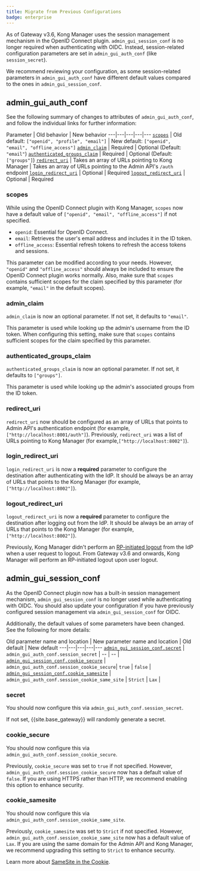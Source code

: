 ```yaml
---
title: Migrate from Previous Configurations
badge: enterprise
---
```


As of Gateway v3.6, Kong Manager uses the session management mechanism in the OpenID Connect plugin.
`admin_gui_session_conf` is no longer required when authenticating with OIDC. Instead, session-related
configuration parameters are set in `admin_gui_auth_conf` (like `session_secret`).

We recommend reviewing your configuration, as some session-related parameters in `admin_gui_auth_conf`
have different default values compared to the ones in `admin_gui_session_conf`.

<!-- vale off -->
## admin_gui_auth_conf
<!-- vale on -->

See the following summary of changes to attributes of `admin_gui_auth_conf`, and follow the individual links for further information:

Parameter | Old behavior | New behavior 
---|---|---|---|---
[`scopes`](#scopes) | Old default: `["openid", "profile", "email"]` | New default: `["openid", "email", "offline_access"]` 
[`admin_claim`](#admin_claim) | Required | Optional (Default: `"email"`)
[`authenticated_groups_claim`](#authenticated_groups_claim) | Required | Optional (Default: `["groups"]`)
[`redirect_uri`](#redirect_uri) | Takes an array of URLs pointing to Kong Manager | Takes an array of URLs pointing to the Admin API's `/auth` endpoint
[`login_redirect_uri`](#login_redirect_uri) | Optional | Required 
[`logout_redirect_uri`](#logout_redirect_uri) | Optional | Required

<!-- vale off -->
### scopes
<!-- vale on -->

While using the OpenID Connect plugin with Kong Manager, `scopes` now have a default value of
`["openid", "email", "offline_access"]` if not specified.

* `openid`: Essential for OpenID Connect.
* `email`: Retrieves the user's email address and includes it in the ID token.
* `offline_access`: Essential refresh tokens to refresh the access tokens and sessions.

This parameter can be modified according to your needs. However, `"openid"` and `"offline_access"` should
always be included to ensure the OpenID Connect plugin works normally. Also, make sure that `scopes`
contains sufficient scopes for the claim specified by this parameter (for example, `"email"` in the default scopes).

<!-- vale off -->
### admin_claim
<!-- vale on -->

`admin_claim` is now an optional parameter. If not set, it defaults to `"email"`.

This parameter is used while looking up the admin's username from the ID token. When configuring this setting,
make sure that `scopes` contains sufficient scopes for the claim specified by this parameter.

<!-- vale off -->
### authenticated_groups_claim
<!-- vale on -->

`authenticated_groups_claim` is now an optional parameter. If not set, it defaults to `["groups"]`.

This parameter is used while looking up the admin's associated groups from the ID token.

<!-- vale off -->
### redirect_uri
<!-- vale on -->

`redirect_uri` now should be configured as an array of URLs that points to Admin API's authentication
endpoint (for example,`["http://localhost:8001/auth"]`). 
Previously, `redirect_uri` was a list of URLs
pointing to Kong Manager (for example,`["http://localhost:8002"]`).

<!-- vale off -->
### login_redirect_uri
<!-- vale on -->

`login_redirect_uri` is now a **required** parameter to configure the destination after authenticating
with the IdP. It should be always be an array of URLs that points to the Kong Manager
(for example, `["http://localhost:8002"]`).

<!-- vale off -->
### logout_redirect_uri
<!-- vale on -->

`logout_redirect_uri` is now a **required** parameter to configure the destination after logging
out from the IdP. It should be always be an array of URLs that points to the Kong Manager
(for example, `["http://localhost:8002"]`).

Previously, Kong Manager didn't perform an [RP-initiated logout](https://openid.net/specs/openid-connect-rpinitiated-1_0.html#RPLogout)
from the IdP when a user request to logout. From Gateway v3.6 and onwards, Kong Manager will perform
an RP-initiated logout upon user logout.

<!-- vale off -->
## admin_gui_session_conf
<!-- vale on -->

As the OpenID Connect plugin now has a built-in session management mechanism, `admin_gui_session_conf`
is no longer used while authenticating with OIDC. You should also update your configuration
if you have previously configured session management via `admin_gui_session_conf` for OIDC.

Additionally, the default values of some parameters have been changed. 
See the following for more details:

Old parameter name and location | New parameter name and location | Old default | New default
---|---|---|---|---
[`admin_gui_session_conf.secret`](#secret) | `admin_gui_auth_conf.session_secret` | -- | -- |
[`admin_gui_session_conf.cookie_secure`](#cookie_secure) | `admin_gui_auth_conf.session_cookie_secure`| `true` | `false` | 
[`admin_gui_session_conf.cookie_samesite`](#cookie_samesite) | `admin_gui_auth_conf.session_cookie_same_site` | `Strict` | `Lax` |

<!-- vale off -->
### secret
<!-- vale on -->

You should now configure this via `admin_gui_auth_conf.session_secret`.

If not set, {{site.base_gateway}} will randomly generate a secret.

<!-- vale off -->
### cookie_secure
<!-- vale on -->

You should now configure this via `admin_gui_auth_conf.session_cookie_secure`.

Previously, `cookie_secure` was set to `true` if not specified. However, `admin_gui_auth_conf.session_cookie_secure`
now has a default value of `false`. 
If you are using HTTPS rather than HTTP, we recommend enabling this option to enhance security.

<!-- vale off -->
### cookie_samesite
<!-- vale on -->

You should now configure this via `admin_gui_auth_conf.session_cookie_same_site`.

Previously, `cookie_samesite` was set to `Strict` if not specified. However, `admin_gui_auth_conf.session_cookie_same_site`
now has a default value of `Lax`. If you are using the same domain for the Admin API and Kong Manager,
we recommend upgrading this setting to `Strict` to enhance security.

Learn more about [SameSite in the Cookie](https://developer.mozilla.org/en-US/docs/Web/HTTP/Headers/Set-Cookie#samesitesamesite-value).

